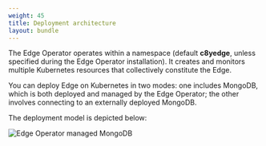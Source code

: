```yaml
---
weight: 45
title: Deployment architecture
layout: bundle
---
```

The Edge Operator operates within a namespace (default **c8yedge**, unless specified during the Edge Operator installation). It creates and monitors multiple Kubernetes resources that collectively constitute the Edge.

You can deploy Edge on Kubernetes in two modes: one includes MongoDB, which is both deployed and managed by the Edge Operator; the other involves connecting to an externally deployed MongoDB.

The deployment model is depicted below:

![Edge Operator managed MongoDB](/images/edge-k8s/edge-k8-internal-db.png)
